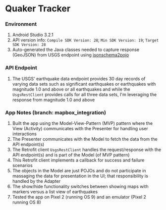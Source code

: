 Quaker Tracker
===============

### Environment
1. Android Studio 3.2.1
1. API version info: `Compile SDK Version: 28`; `Min SDK Version: 19`; `Target SDK Version: 28`
1. Auto-generated the Java classes needed to capture response (GeoJSON) from USGS endpoint using [jsonschema2pojo](http://www.jsonschema2pojo.org/)

### API Endpoint
1. The USGS' earthquake data endpoint provides 30 day records of varying data sets such as significant earthquakes or earthquakes with magnitude 1.0 and above or all earthquakes and while the `UsgsRestClient` provides calls for all three data sets, I'm leveraging 
the response from magnitude 1.0 and above 

### App Notes (branch: mapbox_integration)
1. Built the app using the Model-View-Pattern (MVP) pattern where the View (Activity) communicates with the Presenter for handling user interactions
1. The Presenter communicates with the Model to fetch the data from the API endpoint(s) 
1. The Retrofit client `UsgsRestClient` handles the request/response with the API endpoint(s) and is part of the Model (of MVP pattern) 
1. This Retrofit client implements a callback for success and failure scenarios
1. The objects in the Model are just POJOs and do not participate in massaging the data for presentation in the UI; that responsibility is handled by the Adapter
1. The show/hide functionality switches between showing maps with markers versus a list view of earthquakes
1. Tested the app on Pixel 2 (running OS 9) and an emulator (Pixel 2 running OS 8) 
